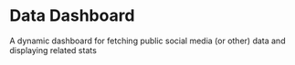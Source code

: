 # Data Dashboard
A dynamic dashboard for fetching public social media (or other) data and displaying related stats
